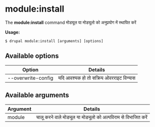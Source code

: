 # module:install
The **module:install** command मोड्यूल या मोड्यूलो को अनुप्रयोग में स्थापित करें

**Usage:**
```
$ drupal module:install [arguments] [options] 
```

## Available options
Option | Details
-------|-------------
--overwrite-config | यदि आवश्यक हो तो सक्रिय ओवरराइट विन्यास

## Available arguments
Argument | Details
---------|-------------
module | चालू करने वाले मोड्यूल या मोड्यूलो को अल्पविराम से विभाजित करें
